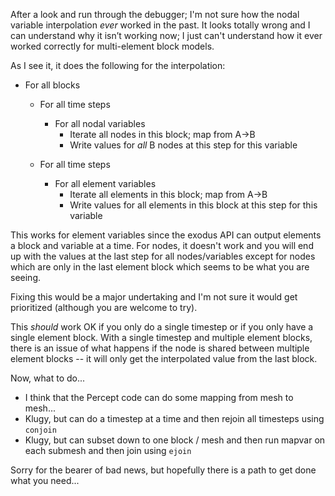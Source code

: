 After a look and run through the debugger; I'm not sure how the nodal
variable interpolation *ever* worked in the past.  It looks totally
wrong and I can understand why it isn’t working now; I just can't
understand how it ever worked correctly for multi-element block
models.

As I see it, it does the following for the interpolation:

 * For all blocks

   * For all time steps

     * For all nodal variables
       * Iterate all nodes in this block; map from A->B
       * Write values for *all* B nodes at this step for this variable

   * For all time steps

     * For all element variables
       * Iterate all elements in this block; map from A->B
       * Write values for all elements in this block at this step for this variable

This works for element variables since the exodus API can output
elements a block and variable at a time.  For nodes, it doesn't work
and you will end up with the values at the last step for all
nodes/variables except for nodes which are only in the last element
block which seems to be what you are seeing.

Fixing this would be a major undertaking and I'm not sure it would get
prioritized (although you are welcome to try).

This *should* work OK if you only do a single timestep or if you only
have a single element block.  With a single timestep and multiple
element blocks, there is an issue of what happens if the node is
shared between multiple element blocks -- it will only get the
interpolated value from the last block.

Now, what to do...
 * I think that the Percept code can do some mapping from mesh to mesh...
 * Klugy, but can do a timestep at a time and then rejoin all timesteps using `conjoin`
 * Klugy, but can subset down to one block / mesh and then run mapvar on each submesh and then join using `ejoin`

Sorry for the bearer of bad news, but hopefully there is a path to get
done what you need...
